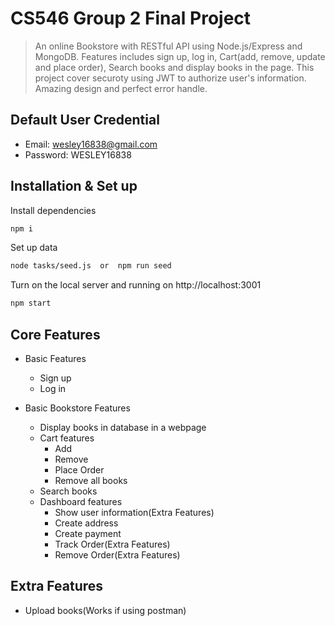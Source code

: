 # CS546 Group 2 Final Project
> An online Bookstore with RESTful API using Node.js/Express and MongoDB. Features includes sign up, log in, Cart(add, remove, update and place order), Search books and display books in the page.
This project cover securoty using JWT to authorize user's information. Amazing design and perfect error handle.

## Default User Credential 
* Email: wesley16838@gmail.com
* Password: WESLEY16838

## Installation & Set up

Install dependencies
```sh
npm i
```
Set up data 
```sh
node tasks/seed.js  or  npm run seed
```
Turn on the local server and running on http://localhost:3001
```sh
npm start
```
## Core Features
* Basic Features
	* Sign up
	* Log in
 
* Basic Bookstore Features
	* Display books in database in a webpage
	* Cart features
		* Add
		* Remove
		* Place Order
		* Remove all books
	* Search books
	* Dashboard features
		* Show user information(Extra Features)
		* Create address
		* Create payment
		* Track Order(Extra Features)
		* Remove Order(Extra Features)
	
## Extra Features
* Upload books(Works if using postman)


